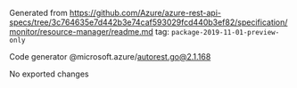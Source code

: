 Generated from https://github.com/Azure/azure-rest-api-specs/tree/3c764635e7d442b3e74caf593029fcd440b3ef82/specification/monitor/resource-manager/readme.md tag: `package-2019-11-01-preview-only`

Code generator @microsoft.azure/autorest.go@2.1.168

No exported changes
